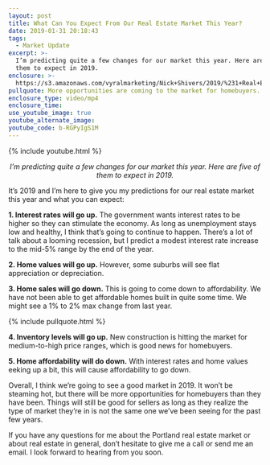 ```yaml
---
layout: post
title: What Can You Expect From Our Real Estate Market This Year?
date: 2019-01-31 20:18:43
tags:
  - Market Update
excerpt: >-
  I’m predicting quite a few changes for our market this year. Here are five of
  them to expect in 2019.
enclosure: >-
  https://s3.amazonaws.com/vyralmarketing/Nick+Shivers/2019/%231+Real+Estate+Team+in+the+Portland+Metro+_+SW+Washington+2019+Predictions.mp4
pullquote: More opportunities are coming to the market for homebuyers.
enclosure_type: video/mp4
enclosure_time:
use_youtube_image: true
youtube_alternate_image:
youtube_code: b-RGPyIgS1M
---
```


{% include youtube.html %}

<p style="text-align: center;"><em>I’m predicting quite a few changes for our market this year. Here are five of them to expect in 2019.</em></p> 

It’s 2019 and I’m here to give you my predictions for our real estate market this year and what you can expect:

**1. Interest rates will go up.** The government wants interest rates to be higher so they can stimulate the economy. As long as unemployment stays low and healthy, I think that’s going to continue to happen. There’s a lot of talk about a looming recession, but I predict a modest interest rate increase to the mid-5% range by the end of the year.

**2. Home values will go up.** However, some suburbs will see flat appreciation or depreciation.

**3. Home sales will go down.** This is going to come down to affordability. We have not been able to get affordable homes built in quite some time. We might see a 1% to 2% max change from last year.

{% include pullquote.html %}

**4. Inventory levels will go up.** New construction is hitting the market for medium-to-high price ranges, which is good news for homebuyers.

**5. Home affordability will do down.** With interest rates and home values eeking up a bit, this will cause affordability to go down.

Overall, I think we’re going to see a good market in 2019. It won’t be steaming hot, but there will be more opportunities for homebuyers than they have been. Things will still be good for sellers as long as they realize the type of market they’re in is not the same one we’ve been seeing for the past few years.

If you have any questions for me about the Portland real estate market or about real estate in general, don’t hesitate to give me a call or send me an email. I look forward to hearing from you soon.